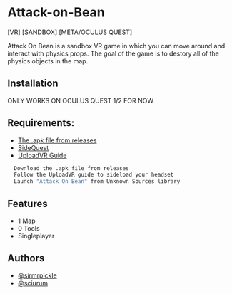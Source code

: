 # Attack-on-Bean
[VR] [SANDBOX] [META/OCULUS QUEST]

Attack On Bean is a sandbox VR game in which you can move around and interact with physics props. The goal of the game is to destory all of the physics objects in the map.

## Installation

ONLY WORKS ON OCULUS QUEST 1/2 FOR NOW

## Requirements:

- [The .apk file from releases](https://github.com/Sciurum/Attack-on-Bean/releases)
- [SideQuest](https://sidequestvr.com/setup-howto)
- [UploadVR Guide](https://uploadvr.com/sideloading-quest-how-to/)


```bash
  Download the .apk file from releases
  Follow the UploadVR guide to sideload your headset
  Launch "Attack On Bean" from Unknown Sources library
```
    
## Features

- 1 Map
- 0 Tools
- Singleplayer

## Authors

- [@sirmrpickle](https://www.github.com/sirmrpickle)
- [@sciurum](https://www.github.com/sciurum)


